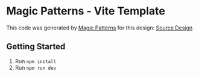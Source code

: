 # Magic Patterns - Vite Template

This code was generated by [Magic Patterns](https://magicpatterns.com) for this design: [Source Design](https://magicpatterns.com/c/2hzBQUQxuqnhLmGNYPk3EU)

## Getting Started

1. Run `npm install`
2. Run `npm run dev`
